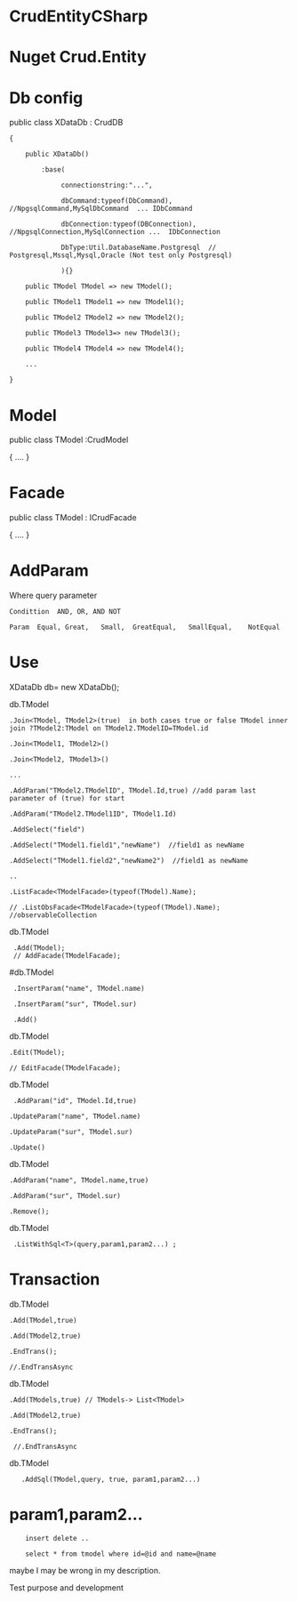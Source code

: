 # CrudEntityCSharp

# Nuget Crud.Entity

# Db config
 public class XDataDb : CrudDB
 
    {
    
        public XDataDb()
        
            :base(
            
                 connectionstring:"...",
                 
                 dbCommand:typeof(DbCommand),     //NpgsqlCommand,MySqlDbCommand  ... IDbCommand
                 
                 dbConnection:typeof(DBConnection), //NpgsqlConnection,MySqlConnection ...  IDbConnection
                 
                 DbType:Util.DatabaseName.Postgresql  //  Postgresql,Mssql,Mysql,Oracle (Not test only Postgresql)
                 
                 ){}
                 
        public TModel TModel => new TModel();
        
        public TModel1 TModel1 => new TModel1();
        
        public TModel2 TModel2 => new TModel2();
        
        public TModel3 TModel3=> new TModel3();
        
        public TModel4 TModel4 => new TModel4();
        
        ...
        
    }

# Model

 public class TModel :CrudModel
 
   {
    ....
   }
   
# Facade

 public class TModel : ICrudFacade
 
   {
    ....
   }
   
# AddParam

  Where query parameter
  
    Condittion  AND, OR, AND NOT
    
    Param  Equal, Great,   Small,  GreatEqual,   SmallEqual,    NotEqual


# Use

XDataDb db= new XDataDb();

db.TModel

    .Join<TModel, TModel2>(true)  in both cases true or false TModel inner join ?TModel2:TModel on TModel2.TModelID=TModel.id 
    
    .Join<TModel1, TModel2>()
    
    .Join<TModel2, TModel3>()
    
    ...
    
    .AddParam("TModel2.TModelID", TModel.Id,true) //add param last parameter of (true) for start 
    
    .AddParam("TModel2.TModel1ID", TModel1.Id)
    
    .AddSelect("field")
    
    .AddSelect("TModel1.field1","newName")  //field1 as newName
    
    .AddSelect("TModel1.field2","newName2")  //field1 as newName
    
    ..
    
    .ListFacade<TModelFacade>(typeof(TModel).Name);
    
    // .ListObsFacade<TModelFacade>(typeof(TModel).Name);  //observableCollection
    

 db.TModel
 
     .Add(TModel); 
     // AddFacade(TModelFacade);
 
 #db.TModel
 
     .InsertParam("name", TModel.name)
     
     .InsertParam("sur", TModel.sur)
     
     .Add()
    

 db.TModel
 
    .Edit(TModel); 
    
    // EditFacade(TModelFacade);
 
 db.TModel
 
     .AddParam("id", TModel.Id,true)
 
    .UpdateParam("name", TModel.name)
    
    .UpdateParam("sur", TModel.sur)
    
    .Update()
    
 db.TModel
 
    .AddParam("name", TModel.name,true)
 
    .AddParam("sur", TModel.sur)
    
    .Remove();
   
 db.TModel
   
     .ListWithSql<T>(query,param1,param2...) ;
       
   
  # Transaction 
  
 
  
  db.TModel
  
    .Add(TModel,true)
    
    .Add(TModel2,true)
    
    .EndTrans();
    
    //.EndTransAsync
    
  db.TModel
  
    .Add(TModels,true) // TModels-> List<TModel>
    
    .Add(TModel2,true)
    
    .EndTrans();
    
     //.EndTransAsync
        
     
        
        
   db.TModel
   
       .AddSql(TModel,query, true, param1,param2...)
       

 # param1,param2...
 
        insert delete ..
        
        select * from tmodel where id=@id and name=@name
        
maybe I may be wrong in my description.

Test purpose and development
